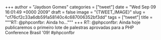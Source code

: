 
+++
author = "Jaydson Gomes"
categories = ["tweet"]
date = "Wed Sep 09 16:01:49 +0000 2009"
draft = false
image = "{TWEET_IMAGE}"
slug = "cf76cf2c33a6db591a58140c4c687006352bf3dd"
tags = ["tweet"]
title = """RT:  @phpconfbr: Ainda ho..."""
+++
RT:  @phpconfbr: Ainda hoje publicaremos o primeiro lote de palestras aprovadas para a PHP Conference Brasil '09! #phpconfbr
